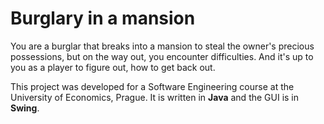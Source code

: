 # Burglary in a mansion

You are a burglar that breaks into a mansion to steal the owner's 
precious possessions, but on the way out, you encounter difficulties. 
And it's up to you as a player to figure out, how to get back out.

This project was developed for a Software Engineering course at the University of Economics, Prague. It is written in **Java** and the GUI is in **Swing**.

